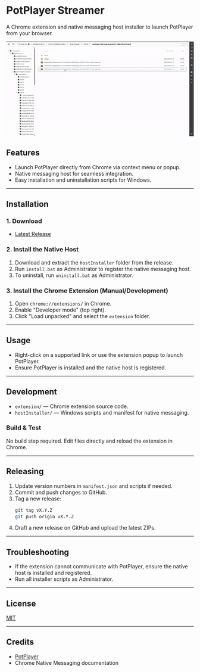 # PotPlayer Streamer

A Chrome extension and native messaging host installer to launch PotPlayer from your browser.

![Demo of PotPlayer Streamer](extension/assets/gif/demo_potplayer_streamer.gif)

## Features

- Launch PotPlayer directly from Chrome via context menu or popup.
- Native messaging host for seamless integration.
- Easy installation and uninstallation scripts for Windows.

---

## Installation

### 1. Download

- [Latest Release](https://github.com/Ovi246/potplayer-streamer/releases/tag/v1.0.0)

### 2. Install the Native Host

1. Download and extract the `hostInstaller` folder from the release.
2. Run `install.bat` as Administrator to register the native messaging host.
3. To uninstall, run `uninstall.bat` as Administrator.

### 3. Install the Chrome Extension (Manual/Development)

1. Open `chrome://extensions/` in Chrome.
2. Enable "Developer mode" (top right).
3. Click "Load unpacked" and select the `extension` folder.

---

## Usage

- Right-click on a supported link or use the extension popup to launch PotPlayer.
- Ensure PotPlayer is installed and the native host is registered.

---

## Development

- `extension/` — Chrome extension source code.
- `hostInstaller/` — Windows scripts and manifest for native messaging.

### Build & Test

No build step required. Edit files directly and reload the extension in Chrome.

---

## Releasing

1. Update version numbers in `manifest.json` and scripts if needed.
2. Commit and push changes to GitHub.
3. Tag a new release:
   ```bash
   git tag vX.Y.Z
   git push origin vX.Y.Z
   ```
4. Draft a new release on GitHub and upload the latest ZIPs.

---

## Troubleshooting

- If the extension cannot communicate with PotPlayer, ensure the native host is installed and registered.
- Run all installer scripts as Administrator.

---

## License

[MIT](LICENSE)

---

## Credits

- [PotPlayer](https://potplayer.daum.net/)
- Chrome Native Messaging documentation
